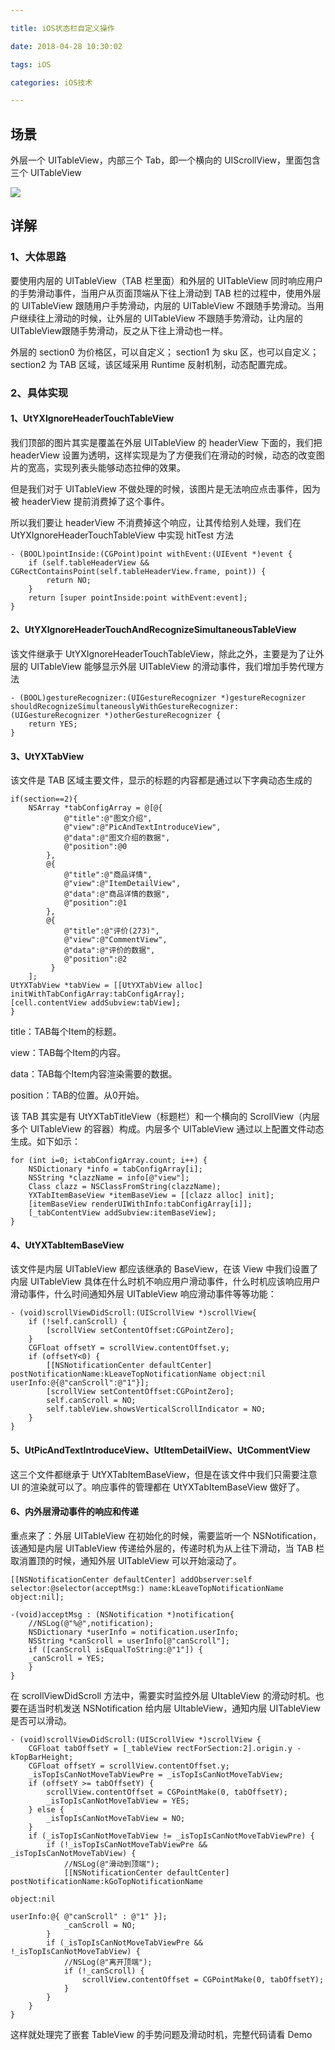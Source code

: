 ```yaml
---

title: iOS状态栏自定义操作

date: 2018-04-28 10:30:02

tags: iOS

categories: iOS技术

---
```


## 场景

外层一个 UITableView，内部三个 Tab，即一个横向的 UIScrollView，里面包含三个 UITableView

![](https://github.com/huangzhifei/UtilityKits/raw/master/UtilityKits/TableNestTable-45/tableview.gif)

## 详解

### 1、大体思路

要使用内层的 UITableView（TAB 栏里面）和外层的 UITableView 同时响应用户的手势滑动事件，当用户从页面顶端从下往上滑动到 TAB 栏的过程中，使用外层的 UITableView 跟随用户手势滑动，内层的 UITableView 不跟随手势滑动。当用户继续往上滑动的时候，让外层的 UITableView 不跟随手势滑动，让内层的 UITableView跟随手势滑动，反之从下往上滑动也一样。

外层的 section0 为价格区，可以自定义；
section1 为 sku 区，也可以自定义；
section2 为 TAB 区域，该区域采用 Runtime 反射机制，动态配置完成。


### 2、具体实现

#### 1、UtYXIgnoreHeaderTouchTableView

我们顶部的图片其实是覆盖在外层 UITableView 的 headerView 下面的，我们把 headerView 设置为透明，这样实现是为了方便我们在滑动的时候，动态的改变图片的宽高，实现列表头能够动态拉伸的效果。

但是我们对于 UITableView 不做处理的时候，该图片是无法响应点击事件，因为被 headerView 提前消费掉了这个事件。

所以我们要让 headerView 不消费掉这个响应，让其传给别人处理，我们在 UtYXIgnoreHeaderTouchTableView 中实现 hitTest 方法

```
- (BOOL)pointInside:(CGPoint)point withEvent:(UIEvent *)event {
	if (self.tableHeaderView && CGRectContainsPoint(self.tableHeaderView.frame, point)) {
		return NO;
	}
	return [super pointInside:point withEvent:event];
}
```

#### 2、UtYXIgnoreHeaderTouchAndRecognizeSimultaneousTableView

该文件继承于 UtYXIgnoreHeaderTouchTableView，除此之外，主要是为了让外层的 UITableView 能够显示外层 UITableView 的滑动事件，我们增加手势代理方法

```
- (BOOL)gestureRecognizer:(UIGestureRecognizer *)gestureRecognizer shouldRecognizeSimultaneouslyWithGestureRecognizer:(UIGestureRecognizer *)otherGestureRecognizer {
    return YES;
}
```

#### 3、UtYXTabView

该文件是 TAB 区域主要文件，显示的标题的内容都是通过以下字典动态生成的

```
if(section==2){
	NSArray *tabConfigArray = @[@{
            @"title":@"图文介绍",
            @"view":@"PicAndTextIntroduceView",
            @"data":@"图文介绍的数据",
            @"position":@0
        },
        @{
            @"title":@"商品详情",
            @"view":@"ItemDetailView",
            @"data":@"商品详情的数据",
            @"position":@1
        },
        @{
            @"title":@"评价(273)",
            @"view":@"CommentView",
            @"data":@"评价的数据",
            @"position":@2
         }
    ];
UtYXTabView *tabView = [[UtYXTabView alloc] initWithTabConfigArray:tabConfigArray];
[cell.contentView addSubview:tabView];
}
```

title：TAB每个Item的标题。

view：TAB每个Item的内容。

data：TAB每个Item内容渲染需要的数据。

position：TAB的位置。从0开始。

该 TAB 其实是有 UtYXTabTitleView（标题栏）和一个横向的 ScrollView（内层多个 UITableView 的容器）构成。内层多个 UITableView 通过以上配置文件动态生成。如下如示：

```
for (int i=0; i<tabConfigArray.count; i++) {
	NSDictionary *info = tabConfigArray[i];
	NSString *clazzName = info[@"view"];
	Class clazz = NSClassFromString(clazzName);
	YXTabItemBaseView *itemBaseView = [[clazz alloc] init];
	[itemBaseView renderUIWithInfo:tabConfigArray[i]];
	[_tabContentView addSubview:itemBaseView];
}
```

#### 4、UtYXTabItemBaseView

该文件是内层 UITableView 都应该继承的 BaseView，在该 View 中我们设置了内层 UITableView 具体在什么时机不响应用户滑动事件，什么时机应该响应用户滑动事件，什么时间通知外层 UITableView 响应滑动事件等等功能：

```
- (void)scrollViewDidScroll:(UIScrollView *)scrollView{
	if (!self.canScroll) {
		[scrollView setContentOffset:CGPointZero];
	}
	CGFloat offsetY = scrollView.contentOffset.y;
	if (offsetY<0) {
		[[NSNotificationCenter defaultCenter] postNotificationName:kLeaveTopNotificationName object:nil userInfo:@{@"canScroll":@"1"}];
		[scrollView setContentOffset:CGPointZero];
		self.canScroll = NO;
		self.tableView.showsVerticalScrollIndicator = NO;
	}
}
```

#### 5、UtPicAndTextIntroduceView、UtItemDetailView、UtCommentView

这三个文件都继承于 UtYXTabItemBaseView，但是在该文件中我们只需要注意 UI 的渲染就可以了。响应事件的管理都在 UtYXTabItemBaseView 做好了。


#### **6、内外层滑动事件的响应和传递**

重点来了：外层 UITableView 在初始化的时候，需要监听一个 NSNotification，该通知是内层 UITableView 传递给外层的，传递时机为从上往下滑动，当 TAB 栏取消置顶的时候，通知外层 UITableView 可以开始滚动了。

```
[[NSNotificationCenter defaultCenter] addObserver:self selector:@selector(acceptMsg:) name:kLeaveTopNotificationName object:nil];

-(void)acceptMsg : (NSNotification *)notification{
	//NSLog(@"%@",notification);
	NSDictionary *userInfo = notification.userInfo;
	NSString *canScroll = userInfo[@"canScroll"];
	if ([canScroll isEqualToString:@"1"]) {
	_canScroll = YES;
	}
}
```

在 scrollViewDidScroll 方法中，需要实时监控外层 UItableView 的滑动时机。也要在适当时机发送 NSNotification 给内层 UItableView，通知内层 UITableView 是否可以滑动。



```
- (void)scrollViewDidScroll:(UIScrollView *)scrollView {
    CGFloat tabOffsetY = [_tableView rectForSection:2].origin.y - kTopBarHeight;
    CGFloat offsetY = scrollView.contentOffset.y;
    _isTopIsCanNotMoveTabViewPre = _isTopIsCanNotMoveTabView;
    if (offsetY >= tabOffsetY) {
        scrollView.contentOffset = CGPointMake(0, tabOffsetY);
        _isTopIsCanNotMoveTabView = YES;
    } else {
        _isTopIsCanNotMoveTabView = NO;
    }
    if (_isTopIsCanNotMoveTabView != _isTopIsCanNotMoveTabViewPre) {
        if (!_isTopIsCanNotMoveTabViewPre && _isTopIsCanNotMoveTabView) {
            //NSLog(@"滑动到顶端");
            [[NSNotificationCenter defaultCenter] postNotificationName:kGoTopNotificationName
                                                                object:nil
                                                              userInfo:@{ @"canScroll" : @"1" }];
            _canScroll = NO;
        }
        if (_isTopIsCanNotMoveTabViewPre && !_isTopIsCanNotMoveTabView) {
            //NSLog(@"离开顶端");
            if (!_canScroll) {
                scrollView.contentOffset = CGPointMake(0, tabOffsetY);
            }
        }
    }
}
```

这样就处理完了嵌套 TableView 的手势问题及滑动时机，完整代码请看 Demo



